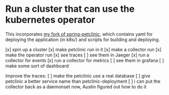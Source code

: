 # Run a cluster that can use the kubernetes operator

This incorporates [my fork of spring-petclinic](https://github.com/jessitron/spring-petclinic),
which contains yaml for deploying the application (in k8s/) and scripts for building and deploying.

[x] spin up a cluster
[x] make petclinic run in it
[x] make a collector run
[x] make the operator run
[x] see traces
  [ ] see them in Jaeger
[x] run a collector for events
[x] run a collector for metrics
[ ] see them in grafana
[ ] make some sort of dashboard

Improve the traces:
[ ] make the petclinic use a real database
[ ] give petclinic a better service name than petclinic-deployment
[ ] i can put the collector back as a daemonset now, Austin figured out how to do it
